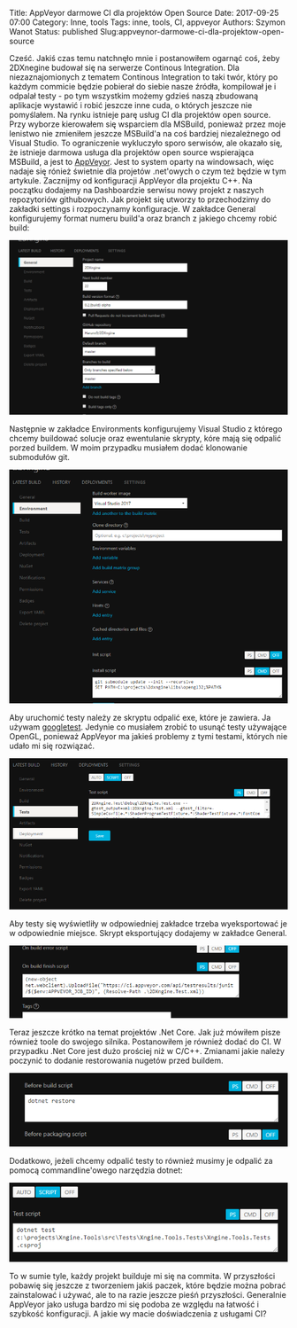 Title: AppVeyor darmowe CI dla projektów Open Source
Date: 2017-09-25 07:00
Category: Inne, tools
Tags: inne, tools, CI, appveyor
Authors: Szymon Wanot
Status: published
Slug:appveynor-darmowe-ci-dla-projektow-open-source

Cześć. Jakiś czas temu natchnęło mnie i postanowiłem ogarnąć coś, żeby 2DXnegine budował się na serwerze Continous Integration. Dla niezaznajomionych z tematem Continous Integration to taki twór, który po każdym commicie będzie pobierał do siebie nasze źródła, kompilował je i odpalał testy - po tym wszystkim możemy gdzieś naszą zbudowaną aplikacje wystawić i robić jeszcze inne cuda, o których jeszcze nie pomyślałem. Na rynku istnieje parę usług CI dla projektów open source. Przy wyborze kierowałem się wsparciem dla MSBuild, ponieważ przez moje lenistwo nie zmieniłem jeszcze MSBuild'a na coś bardziej niezależnego od Visual Studio. To ograniczenie wykluczyło sporo serwisów, ale okazało się, że istnieje  darmowa usługa dla projektów open source wspierająca MSBuild, a jest to [AppVeyor](https://www.appveyor.com/). Jest to system oparty na windowsach, więc nadaje się rónież świetnie dla projetów .net'owych o czym też będzie w tym artykule. Zacznijmy od konfiguracji AppVeyor dla projektu C++. Na początku dodajemy na Dashboardzie serwisu nowy projekt z naszych repozytoriów githubowych. Jak projekt się utworzy to przechodzimy do zakładki settings i rozpoczynamy konfiguracje.
W zakładce General konfigurujemy format numeru build'a oraz branch z jakiego chcemy robić build:

![alt](/images/ci/BasicConfig.png)

Następnie w zakładce Environments konfigurujemy Visual Studio z którego chcemy buildować solucje oraz ewentulanie skrypty, kóre mają się odpalić porzed buildem. W moim przypadku musiałem dodać klonowanie submodułów git.

![alt](/images/ci/BuildEnv.png)

Aby uruchomić testy należy ze skryptu odpalić exe, które je zawiera. Ja używam [googletest](https://github.com/google/googletest). Jedynie co musiałem zrobić to usunąć testy używające OpenGL, ponieważ AppVeyor ma jakieś problemy z tymi testami, których nie udało mi się rozwiązać.

![alt](/images/ci/TestsCI.png)

Aby testy się wyświetliły w odpowiedniej zakładce trzeba wyeksportować je w odpowiednie miejsce. Skrypt eksportujący dodajemy w zakładce General. 

![alt](/images/ci/TestUpload.png)

Teraz jeszcze krótko na temat projektów .Net Core. Jak już mówiłem pisze również toole do swojego silnika. Postanowiłem je również dodać do CI. W przypadku .Net Core jest dużo prościej niż w C/C++. Zmianami jakie należy poczynić to dodanie restorowania nugetów przed buildem.

![alt](/images/ci/CorebeforeBuild.png)

Dodatkowo, jeżeli chcemy odpalić testy to również musimy je odpalić za pomocą commandline'owego narzędzia dotnet:

![alt](/images/ci/CoreTesting.png)

To w sumie tyle, każdy projekt builduje mi się na commita. W przyszłości pobawię się jeszcze z tworzeniem jakiś paczek, które będzie można pobrać zainstalować i używać, ale to na razie jeszcze pieśń przyszłości. Generalnie AppVeyor jako usługa bardzo mi się podoba ze względu na łatwość i szybkość konfiguracji. A jakie wy macie doświadczenia z usługami CI?